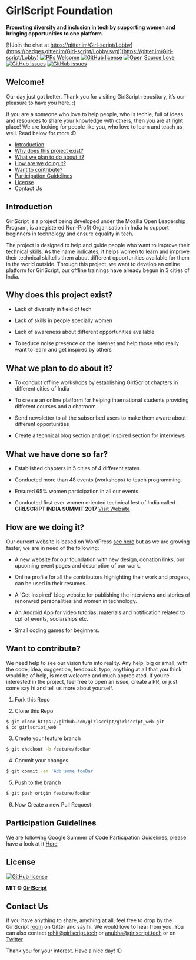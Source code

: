 
# GirlScript Foundation

**Promoting diversity and inclusion in tech by supporting women and bringing opportunities to one platform**


[![Join the chat at https://gitter.im/Girl-script/Lobby](https://badges.gitter.im/Girl-script/Lobby.svg)](https://gitter.im/Girl-script/Lobby)
[![PRs Welcome](https://img.shields.io/badge/PRs-welcome-brightgreen.svg?style=flat&logo=github)](https://github.com/girlscript/girlscript_web)
[![GitHub license](https://img.shields.io/github/license/girlscript/girlscript_web.svg?style=flat&logo=github)](https://github.com/girlscript/girlscript_web/blob/master/LICENSE)
[![Open Source Love](https://badges.frapsoft.com/os/v2/open-source.svg?v=103)](https://github.com/girlscript/girlscript_web)
[![GitHub issues](https://img.shields.io/github/issues/girlscript/girlscript_web.svg?logo=github)](https://github.com/girlscript/girlscript_web/issues)
[![GitHub issues](https://img.shields.io/github/issues-pr/girlscript/girlscript_web.svg?logo=github)](https://github.com/girlscript/girlscript_web/pulls)


## Welcome!

Our day just got better. Thank you for visiting GirlScript repository, it’s our pleasure to have you here. :)

If you are a someone who love to help people, who is techie, full of ideas and resources to share your knowledge with others, then you are at right place! We are looking for people like you, who love to learn and teach as well. Read below for more :D

* [Introduction](#introduction)
* [Why does this project exist?](#why-does-this-project-exist)
* [What we plan to do about it?](#what-we-plan-to-do-about-it)
* [How are we doing it?](#how-are-we-doing-it)
* [Want to contribute?](#Want-to-contribute?)
* [Participation Guidelines](#participation-guidelines)
* [License](#license)
* [Contact Us](#contact-us)

## Introduction

GirlScript is a project being developed under the Mozilla Open Leadership Program, is a registered Non-Profit Organisation in India to support beginners in technology and ensure equality in tech.

The project is designed to help and guide people who want to improve their technical skills. As the name indicates, it helps women to learn and improve their technical skiltells them about different opportunities available for them in the world outside. Through this project, we want to develop an online platform for GirlScript, our offline trainings have already begun in 3 cities of India.

## Why does this project exist?

* Lack of diversity in field of tech

* Lack of skills in people specially women

* Lack of awareness about different opportunities available

* To reduce noise presence on the internet and help those who really want to learn and get inspired by others

## What we plan to do about it?

* To conduct offline workshops by establishing GirlScript chapters in different cities of India

* To create an online platform for helping international students providing different courses and a chatroom

* Send newsletter to all the subscribed users to make them aware about different opportunities

* Create a technical blog section and get inspired section for interviews

## What we have done so far?

* Established chapters in 5 cities of 4 different states.

* Conducted more than 48 events (workshops) to teach programming.

* Ensured 65% women participation in all our events.

* Conducted first ever women oriented technical fest of India called **GIRLSCRIPT INDIA SUMMIT 2017** [Visit Website](http://girlscriptsummit.tech)

## How are we doing it?

Our current website is based on WordPress [see here](http://girlscript.org) but as we are growing faster, we are in need of the following:

* A new website for our foundation with new design, donation links, our upcoming event pages and description of our work.

* Online profile for all the contributors highighting their work and progess, can be used in their resumes.

* A 'Get Inspired' blog website for publishing the interviews and stories of renonwed personalities and women in  technology.

* An Android App for video tutorias, materials and notification related to cpf of events, scolarships etc.

* Small coding games for beginners.

## Want to contribute?

We need help to see our vision turn into reality. Any help, big or small, with the code, idea, suggestion, feedback, typo, anything at all that you think would be of help, is most welcome and much appreciated.
If you’re interested in the project, feel free to open an issue, create a PR, or just come say hi and tell us more about yourself.

1. Fork this Repo

2. Clone this Repo

```bash
$ git clone https://github.com/girlscript/girlscript_web.git
$ cd girlscript_web
```

3. Create your feature branch

```bash
$ git checkout -b feature/fooBar
```

4. Commit your changes

```bash
$ git commit -am 'Add some fooBar
```

5. Push to the branch

```bash
$ git push origin feature/fooBar
```

6. Now Create a new Pull Request

## Participation Guidelines

We are following Google Summer of Code Participation Guidelines, please have a look at it [Here](https://summerofcode.withgoogle.com/rules/)

## License

[![GitHub license](https://img.shields.io/github/license/girlscript/girlscript_web.svg?style=social&logo=github)](https://github.com/girlscript/girlscript_web/blob/master/LICENSE)

**MIT &copy; [GirlScript](https://github.com/girlscript/girlscript_web/blob/master/LICENSE)**

## Contact Us

If you have anything to share, anything at all, feel free to drop by the GirlScript [room](https://gitter.im/Girl-script/Lobby#) on Gitter and say hi. We would love to hear from you. You can also contact [rohit@girlscript.tech](https://github.com/rowhitswami)  or [anubha@girlscript.tech](https://github.com/anubhamane) or on [Twitter](https://twitter.com/girlscript1)

Thank you for your interest. Have a nice day! :D
